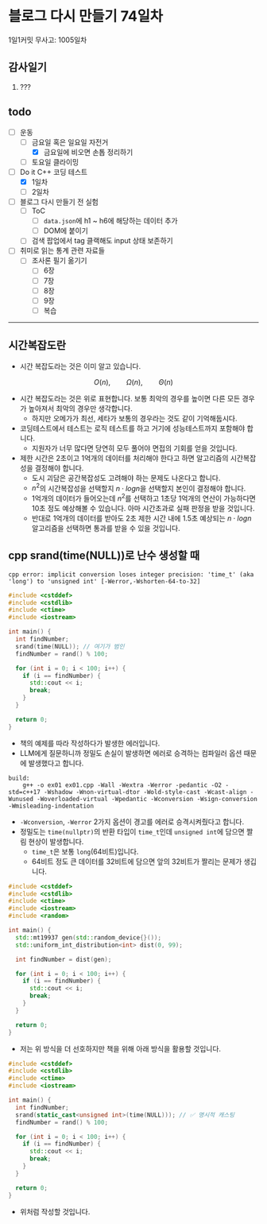 # 블로그 다시 만들기 74일차

1일1커밋 무사고: 1005일차

## 감사일기

1. ???

## todo

- [ ] 운동
  - [ ] 금요일 혹은 일요일 자전거
    - [x] 금요일에 비오면 손톱 정리하기
  - [ ] 토요일 클라이밍
- [ ] Do it C++ 코딩 테스트
  - [x] 1일차
  - [ ] 2일차
- [ ] 블로그 다시 만들기 전 실험
  - [ ] ToC
    - [ ] `data.json`에 h1 ~ h6에 해당하는 데이터 추가
    - [ ] DOM에 붙이기
  - [ ] 검색 팝업에서 tag 클랙해도 input 상태 보존하기
- [ ] 취미로 읽는 통계 관련 자료들
  - [ ] 조사론 필기 옮기기
    - [ ] 6장
    - [ ] 7장
    - [ ] 8장
    - [ ] 9장
    - [ ] 복습

---

## 시간복잡도란

- 시간 복잡도라는 것은 이미 알고 있습니다.


$$ 
{O}(n),\qquad \Omega(n),\qquad \Theta(n)
$$

- 시간 복잡도라는 것은 위로 표현합니다. 보통 최악의 경우를 높이면 다른 모든 경우가 높아져서 최악의 경우만 생각합니다.
  - 하지만 오메가가 최선, 세타가 보통의 경우라는 것도 같이 기억해둡시다.
- 코딩테스트에서 테스트는 로직 테스트를 하고 거기에 성능테스트까지 포함해야 합니다.
  - 지원자가 너무 많다면 당연히 모두 풀어야 면접의 기회를 얻을 것입니다.
- 제한 시간은 2초이고 1억개의 데이터를 처리해야 한다고 하면 알고리즘의 시간복잡성을 결정해야 합니다.
  - 도시 괴담은 공간복잡성도 고려해야 하는 문제도 나온다고 합니다.
  - $n^2$의 시간복잡성을 선택할지 $n \cdot log n$을 선택할지 본인이 결정해야 합니다.
  - 1억개의 데이터가 들어오는데 $n^2$를 선택하고 1초당 1억개의 연산이 가능하다면 10초 정도 예상해볼 수 있습니다. 아마 시간초과로 실패 판정을 받을 것입니다.
  - 반대로 1억개의 데이터를 받아도 2초 제한 시간 내에 1.5초 예상되는 $n \cdot log n$ 알고리즘을 선택하면 통과를 받을 수 있을 것입니다.

## cpp srand(time(NULL))로 난수 생성할 때

```
cpp error: implicit conversion loses integer precision: 'time_t' (aka 'long') to 'unsigned int' [-Werror,-Wshorten-64-to-32]
```


```cpp 
#include <cstddef>
#include <cstdlib>
#include <ctime>
#include <iostream>

int main() {
  int findNumber;
  srand(time(NULL)); // 여기가 범인
  findNumber = rand() % 100;

  for (int i = 0; i < 100; i++) {
    if (i == findNumber) {
      std::cout << i;
      break;
    }
  }

  return 0;
}
```

- 책의 예제를 따라 작성하다가 발생한 에러입니다.
- LLM에게 질문하니까 정밀도 손실이 발생하면 에러로 승격하는 컴파일러 옵션 때문에 발생했다고 합니다.

```make
build:
	g++ -o ex01 ex01.cpp -Wall -Wextra -Werror -pedantic -O2 -std=c++17 -Wshadow -Wnon-virtual-dtor -Wold-style-cast -Wcast-align -Wunused -Woverloaded-virtual -Wpedantic -Wconversion -Wsign-conversion -Wmisleading-indentation
```

- `-Wconversion`, `-Werror` 2가지 옵션이 경고를 에러로 승격시켜줬다고 합니다.
- 정밀도는 `time(nullptr)`의 반환 타입이 `time_t`인데 `unsigned int`에 담으면 짤림 현상이 발생합니다.
  - `time_t`은 보통 `long`(64비트)입니다.
  - 64비트 정도 큰 데이터를 32비트에 담으면 앞의 32비트가 짤리는 문제가 생깁니다.

```cpp 
#include <cstddef>
#include <cstdlib>
#include <ctime>
#include <iostream>
#include <random>

int main() {
  std::mt19937 gen(std::random_device{}());
  std::uniform_int_distribution<int> dist(0, 99);

  int findNumber = dist(gen);

  for (int i = 0; i < 100; i++) {
    if (i == findNumber) {
      std::cout << i;
      break;
    }
  }

  return 0;
}
```

- 저는 위 방식을 더 선호하지만 책을 위해 아래 방식을 활용할 것입니다.

```cpp 
#include <cstddef>
#include <cstdlib>
#include <ctime>
#include <iostream>

int main() {
  int findNumber;
  srand(static_cast<unsigned int>(time(NULL))); // ✅ 명시적 캐스팅
  findNumber = rand() % 100;

  for (int i = 0; i < 100; i++) {
    if (i == findNumber) {
      std::cout << i;
      break;
    }
  }

  return 0;
}
```

- 위처럼 작성할 것입니다.
